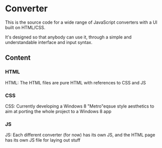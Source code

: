 # Converter

This is the source code for a wide range of JavaScript converters with a UI built on HTML/CSS.

It's designed so that anybody can use it, through a simple and understandable interface and input syntax.

## Content

### HTML
HTML: The HTML files are pure HTML with references to CSS and JS
### CSS
 CSS: Currently developing a Windows 8 "Metro"eqsue style aesthetics to aim at porting the whole project to a Windows 8 app
### JS
JS: Each different converter (for now) has its own JS, and the HTML page has its own JS file for laying out stuff